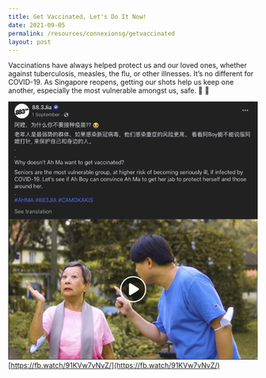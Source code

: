 ```yaml
---
title: Get Vaccinated, Let's Do It Now!
date: 2021-09-05
permalink: /resources/connexionsg/getvaccinated
layout: post
---
```

Vaccinations have always helped protect us and our loved ones, whether against tuberculosis, measles, the flu, or other illnesses. It’s no different for COVID-19. As Singapore reopens, getting our shots help us keep one another, especially the most vulnerable amongst us, safe. 💉 💪

[![Alt text for image on Isomer site](/images/getvax.png)](https://fb.watch/91KVw7vNvZ/)
[https://fb.watch/91KVw7vNvZ/](https://fb.watch/91KVw7vNvZ/)